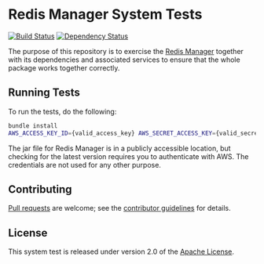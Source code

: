 # Redis Manager System Tests
[![Build Status](https://travis-ci.org/gopivotal/redis-manager-system-test.png?branch=master)](https://travis-ci.org/gopivotal/redis-manager-system-test)
[![Dependency Status](https://gemnasium.com/gopivotal/redis-manager-system-test.png)](https://gemnasium.com/gopivotal/redis-manager-system-test)

The purpose of this repository is to exercise the [Redis Manager][] together with its dependencies and associated services to ensure that the whole package works together correctly.

## Running Tests
To run the tests, do the following:

```bash
bundle install
AWS_ACCESS_KEY_ID={valid_access_key} AWS_SECRET_ACCESS_KEY={valid_secret_access_key} bundle exec rake spec
```
The jar file for Redis Manager is in a publicly accessible location, but checking for the latest version requires you to authenticate with AWS. The credentials are not used for any other purpose. 


## Contributing
[Pull requests][] are welcome; see the [contributor guidelines][] for details.

## License
This system test is released under version 2.0 of the [Apache License][].

[Apache License]: http://www.apache.org/licenses/LICENSE-2.0
[contributor guidelines]: CONTRIBUTING.md
[Pull requests]: http://help.github.com/send-pull-requests
[Redis Manager]: https://github.com/gopivotal/redis-manager
